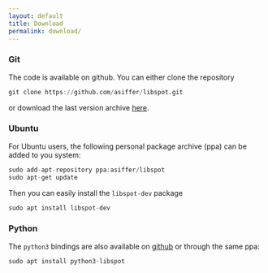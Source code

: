 ```yaml
---
layout: default
title: Download
permalink: download/
---
```


### Git
The code is available on github. You can either clone the repository

```awk
git clone https://github.com/asiffer/libspot.git
```
or download the last version archive <a href="https://github.com/asiffer/libspot/archive/master.zip">here</a>.


### Ubuntu
For Ubuntu users, the following personal package archive (ppa) can be added to you system:

```awk
sudo add-apt-repository ppa:asiffer/libspot
sudo apt-get update
```

Then you can easily install the `libspot-dev` package 

```awk
sudo apt install libspot-dev 
```

### Python

The `python3` bindings are also available on <a href="https://github.com/asiffer/python3-libspot">github</a> or through the same ppa:

```awk
sudo apt install python3-libspot
```
